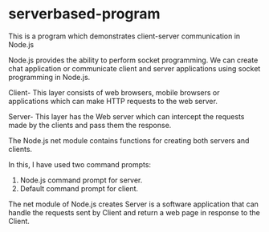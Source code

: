 # serverbased-program

This is a program which demonstrates client-server communication in Node.js

Node.js provides the ability to perform socket programming. We can create chat application or communicate client and server applications using socket programming in Node.js.

Client- This layer consists of web browsers, mobile browsers or applications which can make HTTP requests to the web server.

Server- This layer has the Web server which can intercept the requests made by the clients and pass them the response.

The Node.js net module contains functions for creating both servers and clients.

In this, I have used two command prompts:

1. Node.js command prompt for server.
2. Default command prompt for client.

The net module of Node.js creates Server is a software application that can
handle the requests sent by Client and return a web page in response to the
Client.
